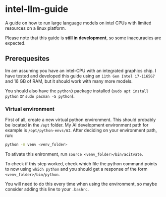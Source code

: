 # intel-llm-guide
A guide on how to run large language models on intel CPUs with limited resources on a linux platform.

Please note that this guide is __still in development__, so some inaccuracies are expected.

## Prerequesites
Im am assuming you have an intel-CPU with an integrated graphics chip. I have tested and developed this guide using an `11th Gen Intel i7-1165G7` and 16 GB of RAM, but it should work with many more models.

You should  also have the `python3` package installed (`sudo apt install python` or `sudo pacman -S python`).

### Virtual environment

First of all, create a new virtual python environment. This should probably be located in the `/opt` folder. My AI development environment path for example is `/opt/python-envs/AI`. After deciding on your environment path, run:

```bash
python -m venv <venv_folder>
```

To ativate this enironment, run `source <venv_folder>/bin/acitvate`.

To check if this step worked, check which file the python command points to now using `which python` and you should get a response of the form `<venv_folder>/bin/python`.

You will need to do this every time when using the environment, so maybe consider adding this line to your `.bashrc`.
